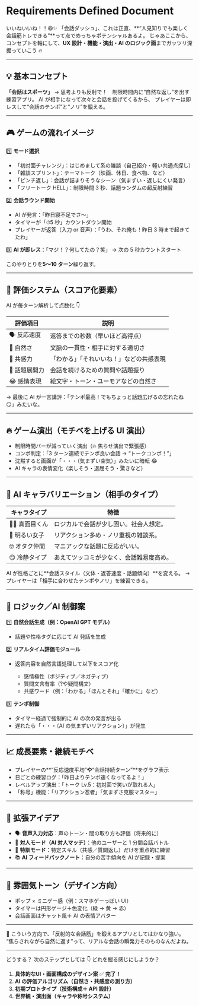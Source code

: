 # Requirements Defined Document

いいねいいね！！😆✨
「会話ダッシュ」、これは正直、**“人見知りでも楽しく会話筋トレできる”**って点でめっちゃポテンシャルあるよ。
じゃあここから、コンセプトを軸にして、**UX 設計・機能・演出・AI のロジック面**までガッツリ深掘っていこう 🔥

---

## 💡 基本コンセプト

**「会話はスポーツ」**
→ 思考よりも反射で！　制限時間内に“自然な返し”を出す練習アプリ。
AI が相手になって次々と会話を投げてくるから、
プレイヤーは即レスして“会話のテンポ”と“ノリ”を鍛える。

---

## 🎮 ゲームの流れイメージ

1️⃣ **モード選択**

- 「初対面チャレンジ」：はじめまして系の雑談（自己紹介・軽い共通点探し）
- 「雑談スプリント」：テーマトーク（映画、休日、食べ物、など）
- 「ピンチ返し」：会話が詰まりそうなシーン（気まずい・返しにくい発言）
- 「フリートーク HELL」：制限時間 3 秒、話題ランダムの超反射練習

2️⃣ **会話ラウンド開始**

- AI が発言：「昨日寝不足でさ〜」
- タイマーが「⏱5 秒」カウントダウン開始
- プレイヤーが返答（入力 or 音声）：「うわ、それ俺も！昨日 3 時まで起きてたわ」

3️⃣ **AI が即レス**：「マジ！？何してたの？笑」
→ 次の 5 秒カウントスタート

このやりとりを**5〜10 ターン**繰り返す。

---

## 🧩 評価システム（スコア化要素）

AI が毎ターン解析して点数化 👇

| 評価項目      | 説明                                     |
| ------------- | ---------------------------------------- |
| 🗣️ 反応速度   | 返答までの秒数（早いほど高得点）         |
| 💬 自然さ     | 文脈の一貫性・相手に対する適切さ         |
| 🎯 共感力     | 「わかる」「それいいね！」などの共感表現 |
| 🤝 話題展開力 | 会話を続けるための質問や話題振り         |
| 😂 感情表現   | 絵文字・トーン・ユーモアなどの自然さ     |

→ 最後に AI が一言講評：「テンポ最高！でもちょっと話題広げるの忘れたね 😏」みたいな。

---

## 🔥 ゲーム演出（モチベを上げる UI 演出）

- 制限時間バーが減っていく演出（🔥 焦らせ演出で緊張感）
- コンボ判定：「3 ターン連続でテンポ良い会話 → “トークコンボ！”」
- 沈黙すると画面が「・・・（気まずい空気）」みたいに暗転 😂
- AI キャラの表情変化（楽しそう・退屈そう・驚きなど）

---

## 🤖 AI キャラバリエーション（相手のタイプ）

| キャラタイプ  | 特徴                                     |
| ------------- | ---------------------------------------- |
| 🧑‍💼 真面目くん | ロジカルで会話が少し固い。社会人想定。   |
| 🎨 明るい女子 | リアクション多め・ノリ重視の雑談系。     |
| 🤓 オタク仲間 | マニアックな話題に反応がいい。           |
| 😏 冷静タイプ | あえてツッコミが少なく、会話難易度高め。 |

AI が性格ごとに**会話スタイル（文体・返答速度・話題傾向）**を変える。
→ プレイヤーは「相手に合わせたテンポやノリ」を練習できる。

---

## 🧠 ロジック／AI 制御案

1️⃣ **自然会話生成（例：OpenAI GPT モデル）**

- 話題や性格タグに応じて AI 発話を生成

2️⃣ **リアルタイム評価モジュール**

- 返答内容を自然言語処理して以下をスコア化

  - 感情極性（ポジティブ／ネガティブ）
  - 質問文含有率（?や疑問構文）
  - 共感ワード（例：「わかる」「ほんとそれ」「確かに」など）

3️⃣ **テンポ制御**

- タイマー経過で強制的に AI の次の発言が出る
- 遅れたら「・・・（AI の気まずいリアクション）」が発生

---

## 📈 成長要素・継続モチベ

- プレイヤーの**“反応速度平均”**や**“会話持続ターン”**をグラフ表示
- 日ごとの練習ログ：「昨日よりテンポ速くなってるよ！」
- レベルアップ演出：「トーク Lv.5：初対面で笑いが取れる人」
- 「称号」機能：「リアクション忍者」「気まずさ克服マスター」

---

## 💬 拡張アイデア

- 🗣️ **音声入力対応**：声のトーン・間の取り方も評価（将来的に）
- 💑 **対人モード（AI 対人マッチ）**：他のユーザーと 1 分間会話バトル
- 🎯 **特訓モード**：特定スキル（共感／質問返し）だけを重点的に練習
- 📚 **AI フィードバックノート**：自分の苦手傾向を AI が記録・提案

---

## 🎨 雰囲気トーン（デザイン方向）

- ポップ × ミニゲー感（例：スマホゲーっぽい UI）
- タイマーは円形ゲージ＋色変化（緑 → 黄 → 赤）
- 会話画面はチャット風＋ AI の表情アバター

---

💬
こういう方向で、「反射的な会話筋」を鍛えるアプリとしてはかなり強い。
“焦らされながら自然に返す”って、リアルな会話の瞬発力そのものなんだよね。

---

どうする？
次のステップとしては 👇 どれを掘る感じにしようか？

1. **具体的なUI・画面構成のデザイン案** ✅ **完了！**
2. **AI の評価アルゴリズム（自然さ・共感度の測り方）**
3. **初期プロトタイプ（技術構成＋ API 設計）**
4. **世界観・演出面（キャラや称号システム）**

